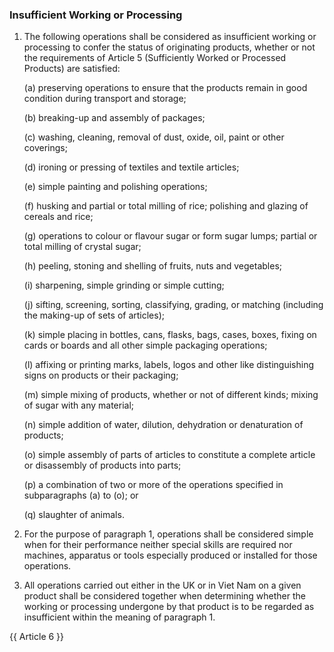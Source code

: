 ### Insufficient Working or Processing

1.	The following operations shall be considered as insufficient working or processing to confer the status of originating products, whether or not the requirements of Article 5 (Sufficiently Worked or Processed Products) are satisfied:

    (a)	preserving operations to ensure that the products remain in good condition during transport and storage;

    (b)	breaking-up and assembly of packages;

    (c)	washing, cleaning, removal of dust, oxide, oil, paint or other coverings;

    (d)	ironing or pressing of textiles and textile articles;

    (e)	simple painting and polishing operations;

    (f)	husking and partial or total milling of rice; polishing and glazing of cereals and rice;

    (g)	operations to colour or flavour sugar or form sugar lumps; partial or total milling of crystal sugar;

    (h)	peeling, stoning and shelling of fruits, nuts and vegetables;

    (i)	sharpening, simple grinding or simple cutting;

    (j)	sifting, screening, sorting, classifying, grading, or matching (including the making-up of sets of articles);

    (k)	simple placing in bottles, cans, flasks, bags, cases, boxes, fixing on cards or boards and all other simple packaging operations;

    (l)	affixing or printing marks, labels, logos and other like distinguishing signs on products or their packaging;

    (m)	simple mixing of products, whether or not of different kinds; mixing of sugar with any material;

    (n)	simple addition of water, dilution, dehydration or denaturation of products;

    (o)	simple assembly of parts of articles to constitute a complete article or disassembly of products into parts;

    (p)	a combination of two or more of the operations specified in subparagraphs (a) to (o); or

    (q)	slaughter of animals.

2.	For the purpose of paragraph 1, operations shall be considered simple when for their performance neither special skills are required nor machines, apparatus or tools especially produced or installed for those operations.

3.	All operations carried out either in the UK or in Viet Nam on a given product shall be considered together when determining whether the working or processing undergone by that product is to be regarded as insufficient within the meaning of paragraph 1.

{{ Article 6 }}
